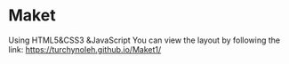 # Maket
Using HTML5&CSS3 &JavaScript
You can view the layout by following the link: https://turchynoleh.github.io/Maket1/
